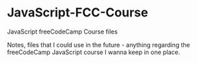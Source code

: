 # JavaScript-FCC-Course
JavaScript freeCodeCamp Course files

Notes, files that I could use in the future - anything regarding the freeCodeCamp JavaScript course I wanna keep in one place.    
